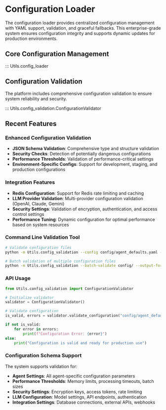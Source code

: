 # Configuration Loader

The configuration loader provides centralized configuration management with YAML support, validation, and graceful fallbacks. This enterprise-grade system ensures configuration integrity and supports dynamic updates for production environments.

## Core Configuration Management

::: Utils.config_loader

## Configuration Validation

The platform includes comprehensive configuration validation to ensure system reliability and security.

::: Utils.config_validation.ConfigurationValidator

## Recent Features

### Enhanced Configuration Validation
- **JSON Schema Validation**: Comprehensive type and structure validation
- **Security Checks**: Detection of potentially dangerous configurations
- **Performance Thresholds**: Validation of performance-critical settings
- **Environment-Specific Configs**: Support for development, staging, and production configurations

### Integration Features
- **Redis Configuration**: Support for Redis rate limiting and caching
- **LLM Provider Validation**: Multi-provider configuration validation (OpenAI, Claude, Gemini)
- **Security Settings**: Validation of encryption, authentication, and access control settings
- **Performance Tuning**: Dynamic configuration for optimal performance based on system resources

### Command Line Validation Tool
```bash
# Validate configuration files
python -m Utils.config_validation --config config/agent_defaults.yaml --verbose

# Batch validation of multiple configuration files
python -m Utils.config_validation --batch-validate config/ --output-format json
```

### API Usage
```python
from Utils.config_validation import ConfigurationValidator

# Initialize validator
validator = ConfigurationValidator()

# Validate configuration
is_valid, errors = validator.validate_configuration("config/agent_defaults.yaml")

if not is_valid:
    for error in errors:
        print(f"Configuration Error: {error}")
else:
    print("Configuration is valid and ready for production use")
```

### Configuration Schema Support
The system supports validation for:
- **Agent Settings**: All agent-specific configuration parameters
- **Performance Thresholds**: Memory limits, processing timeouts, batch sizes
- **Security Settings**: Encryption keys, access tokens, rate limiting
- **LLM Configuration**: Model settings, API endpoints, authentication
- **Integration Settings**: Database connections, external APIs, webhooks